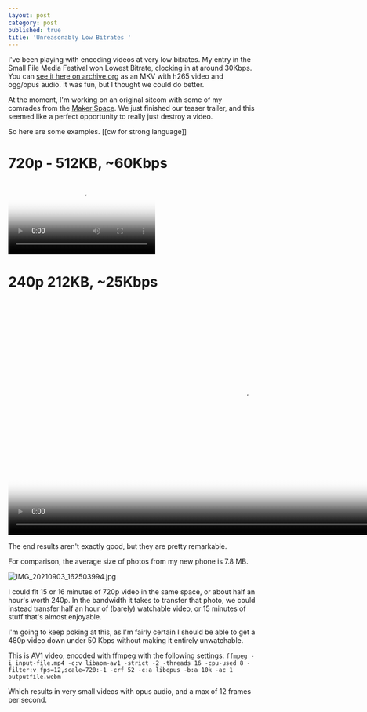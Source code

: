 ```yaml
---
layout: post
category: post
published: true
title: 'Unreasonably Low Bitrates '
---
```

I've been playing with encoding videos at very low bitrates. My entry in the Small File Media Festival won Lowest Bitrate, clocking in at around 30Kbps. You can [see it here on archive.org](https://archive.org/details/expedition-sasquatch-small-file-media-festival-submission) as an MKV with h265 video and ogg/opus audio. It was fun, but I thought we could do better. 

At the moment, I'm working on an original sitcom with some of my comrades from the [Maker Space](https://ellijaymakerspace.org). We just finished our teaser trailer, and this seemed like a perfect opportunity to really just destroy a video. 

So here are some examples. [[cw for strong language]]

# 720p - 512KB, ~60Kbps

<video src="https://retro.social/system/media_attachments/files/106/910/306/920/699/907/original/9776dfa6a3351f92.mp4" poster="https://retro.social/system/media_attachments/files/106/910/306/920/699/907/small/9776dfa6a3351f92.png" controls volume="1"></video>

# 240p 212KB, ~25Kbps 

<video src="https://retro.social/system/media_attachments/files/106/910/422/627/777/710/original/0cb5d594010a8079.mp4" poster="https://retro.social/system/media_attachments/files/106/910/422/627/777/710/small/0cb5d594010a8079.png" controls volume="1" height="480"></video>

The end results aren't exactly good, but they are pretty remarkable. 

For comparison, the average size of photos from my new phone is 7.8 MB. 

![IMG_20210903_162503994.jpg]({{site.baseurl}}/images/IMG_20210903_162503994.jpg)


I could fit 15 or 16 minutes of 720p video in the same space, or about half an hour's worth 240p. In the bandwidth it takes to transfer that photo, we could instead transfer half an hour of (barely) watchable video, or 15 minutes of stuff that's almost enjoyable.

I'm going to keep poking at this, as I'm fairly certain I should be able to get a 480p video down under 50 Kbps without making it entirely unwatchable. 


This is AV1 video, encoded with ffmpeg with the following settings:
```ffmpeg -i input-file.mp4 -c:v libaom-av1 -strict -2 -threads 16 -cpu-used 8 -filter:v fps=12,scale=720:-1 -crf 52 -c:a libopus -b:a 10k -ac 1 outputfile.webm```

Which results in very small videos with opus audio, and a max of 12 frames per second.
